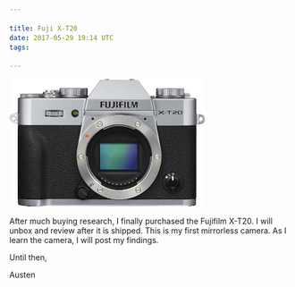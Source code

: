 ```yaml
---

title: Fuji X-T20
date: 2017-05-29 19:14 UTC
tags: 

---
```

<div id="img">
	<img src="/images/fujixt20.jpg" alt="Fujifilm X-T20" width="350px" text-align="center">
</div>

After much buying research, I finally purchased the Fujifilm X-T20. I will unbox and review after it is shipped. This is my first mirrorless camera. As I learn the camera, I will post my findings.

Until then,

Austen
